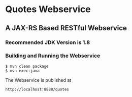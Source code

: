 # Quotes Webservice
## A JAX-RS Based RESTful Webservice

### Recommended JDK Version is 1.8

### Building and Running the Webservice

```
$ mvn clean package
$ mvn exec:java
```
The Webservice is published at

```http://localhost:8888/quotes```